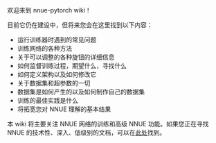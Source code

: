 欢迎来到 nnue-pytorch wiki！

目前它仍在建设中，但将来您会在这里找到以下内容：

* 运行训练器时遇到的常见问题
* 训练网络的各种方法
* 关于可以调整的各种旋钮的详细信息
* 如何监督训练过程，期望什么，寻找什么
* 如何定义架构以及如何修改它
* 关于数据集和超参数的一切
* 数据集是如何产生的以及如何制作自己的数据集
* 训练的最佳实践是什么
* 将拓宽您对 NNUE 理解的基本结果

本 wiki 将主要关注 NNUE 网络的训练和高级 NNUE 功能。如果您正在寻找 NNUE 的技术性、深入、低级别的文档，可以在[此处](https://github.com/glinscott/nnue-pytorch/blob/master/docs/nnue.md)找到。